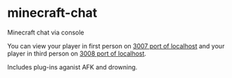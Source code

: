 # minecraft-chat
Minecraft chat via console

You can view your player in first person on [3007 port of localhost](http://localhost:3007/) and your player in third person on [3008 port of localhost](http://localhost:3008/).

Includes plug-ins aganist AFK and drowning.